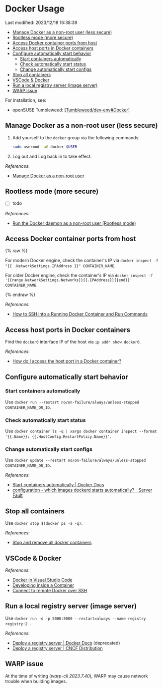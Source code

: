# Docker Usage

Last modified: 2023/12/18 16:38:39

- [Manage Docker as a non-root user (less secure)](#manage-docker-as-a-non-root-user-less-secure)
- [Rootless mode (more secure)](#rootless-mode-more-secure)
- [Access Docker container ports from host](#access-docker-container-ports-from-host)
- [Access host ports in Docker containers](#access-host-ports-in-docker-containers)
- [Configure automatically start behavior](#configure-automatically-start-behavior)
   - [Start containers automatically](#start-containers-automatically)
   - [Check automatically start status](#check-automatically-start-status)
   - [Change automatically start configs](#change-automatically-start-configs)
- [Stop all containers](#stop-all-containers)
- [VSCode \& Docker](#vscode--docker)
- [Run a local registry server (image server)](#run-a-local-registry-server-image-server)
- [WARP issue](#warp-issue)

For installation, see:

- openSUSE Tumbleweed: [[Tumbleweed/dev-env#Docker]]

## Manage Docker as a non-root user (less secure)

1. Add yourself to the `docker` group via the following commands:

   ```bash
   sudo usermod -aG docker $USER
   ```

2. Log out and Log back in to take effect.

*References*:

- [Manage Docker as a non-root user](https://docs.docker.com/engine/install/linux-postinstall/#manage-docker-as-a-non-root-user)

## Rootless mode (more secure)

- [ ] todo

*References*:

- [Run the Docker daemon as a non-root user (Rootless mode)](https://docs.docker.com/engine/security/rootless/)

## Access Docker container ports from host

{% raw %}

For modern Docker engine, check the container's IP via `docker inspect -f "{{ .NetworkSettings.IPAddress }}" CONTAINER_NAME`.

For older Docker engine, check the container's IP via `docker inspect -f '{{range.NetworkSettings.Networks}}{{.IPAddress}}{{end}}' CONTAINER_NAME`.

{% endraw %}

*References*:

- [How to SSH into a Running Docker Container and Run Commands](https://phoenixnap.com/kb/how-to-ssh-into-docker-container#ftoc-heading-5)

## Access host ports in Docker containers

Find the `docker0` interface IP of the host via `ip addr show docker0`.

*References*:

- [How do I access the host port in a Docker container?](https://bright-softwares.com/blog/en/docker/how-do-i-access-the-host-port-in-a-docker-container#step-2-get-the-containers-ip)

## Configure automatically start behavior

### Start containers automatically

Use `docker run --restart no/on-failure/always/unless-stopped CONTAINER_NAME_OR_ID`.

### Check automatically start status

Use `docker container ls -q | xargs docker container inspect --format '{{.Name}}: {{.HostConfig.RestartPolicy.Name}}'`.

### Change automatically start configs

Use `docker update --restart no/on-failure/always/unless-stopped CONTAINER_NAME_OR_ID`.

*References*:

- [Start containers automatically \| Docker Docs](https://docs.docker.com/config/containers/start-containers-automatically/)
- [configuration - which images dockerd starts automatically? - Server Fault](https://serverfault.com/questions/897463/which-images-dockerd-starts-automatically)

## Stop all containers

Use `docker stop $(docker ps -a -q)`.

*References*:

- [Stop and remove all docker containers](https://stackoverflow.com/questions/45357771/stop-and-remove-all-docker-containers)

## VSCode & Docker

*References*:

- [Docker in Visual Studio Code](https://code.visualstudio.com/docs/containers/overview)
- [Developing inside a Container](https://code.visualstudio.com/docs/devcontainers/containers)
- [Connect to remote Docker over SSH](https://code.visualstudio.com/docs/containers/ssh)

## Run a local registry server (image server)

Use `docker run -d -p 5000:5000 --restart=always --name registry registry:2
`.

*References*:

- [Deploy a registry server \| Docker Docs](https://docs.docker.com/registry/deploying/#run-a-local-registry) (deprecated)
- [Deploy a registry server \| CNCF Distribution](https://distribution.github.io/distribution/about/deploying/)

## WARP issue

At the time of writing (*warp-cli 2023.7.40*), WARP may cause network trouble when building images.

[//begin]: # "Autogenerated link references for markdown compatibility"
[Tumbleweed/dev-env#Docker]: ..%2FopenSUSE%2FTumbleweed%2Fdev-env.md "OpenSUSE Tumbleweed Development Environment"
[//end]: # "Autogenerated link references"
